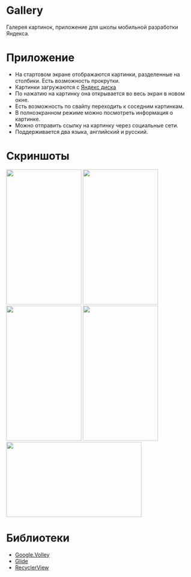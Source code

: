 # Gallery
Галерея картинок, приложение для школы мобильной разработки Яндекса.

# Приложение
* На стартовом экране отображаются картинки, разделенные на столбики. Eсть возможность прокрутки.
* Картинки загружаются с [Яндекс диска](https://yadi.sk/d/2juJHwM13UjXGw)
* По нажатию на картинку она открывается во весь экран в новом окне.
* Есть возможность по свайпу переходить к соседним картинкам.
* В полноэкранном режиме можно посмотреть информация о картинке.
* Можно отправить ссылку на картинку через социальные сети.
* Поддерживается два языка, английский и русский.

# Скриншоты
<img height="360" width="200" src="https://user-images.githubusercontent.com/22888209/39436449-cc4f633a-4cbf-11e8-9b91-167646fb2c41.jpg"/> <img height="360" width="200" src="https://user-images.githubusercontent.com/22888209/39436414-bcace344-4cbf-11e8-933d-235bfb61d6d0.jpg"/> <img height="360" width="200" src="https://user-images.githubusercontent.com/22888209/39436459-d35d71c6-4cbf-11e8-84cc-5dfe1067ca94.jpg"/> <img height="360" width="200" src="https://user-images.githubusercontent.com/22888209/39436474-dfb3e860-4cbf-11e8-834b-9430ad04996d.jpg"/>
<img height="200" width="360" src="https://user-images.githubusercontent.com/22888209/39436482-e70194e6-4cbf-11e8-9622-898712535f47.jpg"/>

# Библиотеки
* [Google.Volley](https://developer.android.com/training/volley/)
* [Glide](https://github.com/bumptech/glide)
* [RecyclerView](https://developer.android.com/reference/android/support/v7/widget/RecyclerView)
